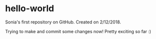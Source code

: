 # hello-world
Sonia's first repository on GitHub. Created on 2/12/2018.

Trying to make and commit some changes now! Pretty exciting so far :)
